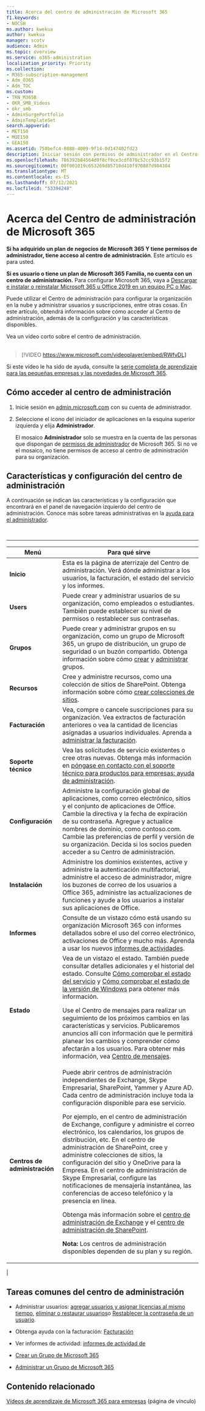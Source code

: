 ```yaml
---
title: Acerca del centro de administración de Microsoft 365
f1.keywords:
- NOCSH
ms.author: kwekua
author: kwekua
manager: scotv
audience: Admin
ms.topic: overview
ms.service: o365-administration
localization_priority: Priority
ms.collection:
- M365-subscription-management
- Adm_O365
- Adm_TOC
ms.custom:
- TRN_M365B
- OKR_SMB_Videos
- okr_smb
- AdminSurgePortfolio
- AdminTemplateSet
search.appverid:
- MET150
- MOE150
- GEA150
ms.assetid: 758befc4-0888-4009-9f14-0d147402fd23
description: Iniciar sesión con permisos de administrador en el Centro de administración de Microsoft 365 para configurar la organización en la nube y administrar usuarios y suscripciones.
ms.openlocfilehash: 786392b84564d9f8cf9ce3cdf870c52cc93b15f2
ms.sourcegitcommit: 00f001019c653269d85718d410f970887d904304
ms.translationtype: MT
ms.contentlocale: es-ES
ms.lasthandoff: 07/12/2021
ms.locfileid: "53394248"
---
```

# <a name="about-the-microsoft-365-admin-center"></a>Acerca del Centro de administración de Microsoft 365

**Si ha adquirido un plan de negocios de Microsoft 365 Y tiene permisos de administrador, tiene acceso al centro de administración**. Este artículo es para usted.

**Si es usuario o tiene un plan de Microsoft 365 Familia, no cuenta con un centro de administración.** Para configurar Microsoft 365, vaya a [Descargar e instalar o reinstalar Microsoft 365 u Office 2019 en un equipo PC o Mac](https://support.microsoft.com/office/4414eaaf-0478-48be-9c42-23adc4716658).

Puede utilizar el Centro de administración para configurar la organización en la nube y administrar usuarios y suscripciones, entre otras cosas. En este artículo, obtendrá información sobre cómo acceder al Centro de administración, además de la configuración y las características disponibles.

Vea un vídeo corto sobre el centro de administración. <br><br>

> [!VIDEO https://www.microsoft.com/videoplayer/embed/RWfvDL]

Si este vídeo le ha sido de ayuda, consulte la [serie completa de aprendizaje para las pequeñas empresas y las novedades de Microsoft 365](../../business-video/index.yml).

## <a name="how-to-get-to-the-admin-center"></a>Cómo acceder al centro de administración

1. Inicie sesión en <a href="https://go.microsoft.com/fwlink/p/?linkid=2024339" target="_blank">admin.microsoft.com</a> con su cuenta de administrador.

2. Seleccione el icono del iniciador de aplicaciones en la esquina superior izquierda y elija **Administrador**.

    El mosaico **Administrador** solo se muestra en la cuenta de las personas que dispongan de [permisos de administrador](../add-users/about-admin-roles.md) de Microsoft 365. Si no ve el mosaico, no tiene permisos de acceso al centro de administración para su organización.

## <a name="admin-center-features-and-settings"></a>Características y configuración del centro de administración

A continuación se indican las características y la configuración que encontrará en el panel de navegación izquierdo del centro de administración. Conoce más sobre tareas administrativas en la [ayuda para el administrador](../../business-video/admin-center-overview.md).

<br>

****

|Menú|Para qué sirve|
|-----|-----|
|**Inicio**|Esta es la página de aterrizaje del Centro de administración. Verá dónde administrar a los usuarios, la facturación, el estado del servicio y los informes.|
|**Users**|Puede crear y administrar usuarios de su organización, como empleados o estudiantes. También puede establecer su nivel de permisos o restablecer sus contraseñas.|
|**Grupos**|Puede crear y administrar grupos en su organización, como un grupo de Microsoft 365, un grupo de distribución, un grupo de seguridad o un buzón compartido. Obtenga información sobre cómo [crear](../create-groups/create-groups.md) y [administrar](../create-groups/manage-groups.md) grupos.  |
|**Recursos**|Cree y administre recursos, como una colección de sitios de SharePoint. Obtenga información sobre cómo [crear colecciones de sitios](/sharepoint/create-site-collection).  |
|**Facturación**|Vea, compre o cancele suscripciones para su organización. Vea extractos de facturación anteriores o vea la cantidad de licencias asignadas a usuarios individuales. Aprenda a [administrar la facturación](../../commerce/index.yml).  |
|**Soporte técnico**|Vea las solicitudes de servicio existentes o cree otras nuevas. Obtenga más información en [póngase en contacto con el soporte técnico para productos para empresas: ayuda de administración](../../business-video/get-help-support.md).|
|**Configuración**|Administre la configuración global de aplicaciones, como correo electrónico, sitios y el conjunto de aplicaciones de Office. Cambie la directiva y la fecha de expiración de su contraseña. Agregue y actualice nombres de dominio, como contoso.com. Cambie las preferencias de perfil y versión de su organización. Decida si los socios pueden acceder a su Centro de administración.|
|**Instalación**|Administre los dominios existentes, active y administre la autenticación multifactorial, administre el acceso de administrador, migre los buzones de correo de los usuarios a Office 365, administre las actualizaciones de funciones y ayude a los usuarios a instalar sus aplicaciones de Office.|
|**Informes**|Consulte de un vistazo cómo está usando su organización Microsoft 365 con informes detallados sobre el uso del correo electrónico, activaciones de Office y mucho más. Aprenda a usar los nuevos [informes de actividades](../activity-reports/activity-reports.md).  |
|**Estado**|Vea de un vistazo el estado. También puede consultar detalles adicionales y el historial del estado. Consulte [Cómo comprobar el estado del servicio](../../enterprise/view-service-health.md) y [Cómo comprobar el estado de la versión de Windows](/windows/deployment/update/check-release-health) para obtener más información. <p>Use el Centro de mensajes para realizar un seguimiento de los próximos cambios en las características y servicios. Publicaremos anuncios allí con información que le permitirá planear los cambios y comprender cómo afectarán a los usuarios. Para obtener más información, vea [Centro de mensajes](../manage/message-center.md).|
|**Centros de administración**|Puede abrir centros de administración independientes de Exchange, Skype Empresarial, SharePoint, Yammer y Azure AD. Cada centro de administración incluye toda la configuración disponible para ese servicio.  <p> Por ejemplo, en el centro de administración de Exchange, configure y administre el correo electrónico, los calendarios, los grupos de distribución, etc. En el centro de administración de SharePoint, cree y administre colecciones de sitios, la configuración del sitio y OneDrive para la Empresa. En el centro de administración de Skype Empresarial, configure las notificaciones de mensajería instantánea, las conferencias de acceso telefónico y la presencia en línea.  <p> Obtenga más información sobre el [centro de administración de Exchange](/exchange/exchange-admin-center) y el [centro de administración de SharePoint](/sharepoint/sharepoint-online). <p> **Nota:** Los centros de administración disponibles dependen de su plan y su región.|
|

## <a name="common-tasks-in-the-admin-center"></a>Tareas comunes del centro de administración

- Administrar usuarios: [agregar usuarios y asignar licencias al mismo tiempo](../add-users/add-users.md), [eliminar o restaurar usuarios](../add-users/delete-a-user.md)o [Restablecer la contraseña de un usuario](../add-users/reset-passwords.md).

- Obtenga ayuda con la facturación: [Facturación](../../commerce/index.yml)

- Ver informes de actividad: [informes de actividad de](../activity-reports/activity-reports.md)

- [Crear un Grupo de Microsoft 365 ](../create-groups/create-groups.md)

- [Administrar un Grupo de Microsoft 365](../create-groups/manage-groups.md)

## <a name="related-content"></a>Contenido relacionado

[Vídeos de aprendizaje de Microsoft 365 para empresas](../../business-video/index.yml) (página de vínculo)
